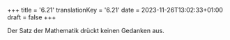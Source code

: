+++
title = '6.21'
translationKey = '6.21'
date = 2023-11-26T13:02:33+01:00
draft = false
+++

Der Satz der Mathematik drückt keinen Gedanken aus.
